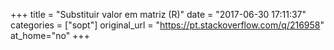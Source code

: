 +++
title = "Substituir valor em matriz (R)"
date = "2017-06-30 17:11:37"
categories = ["sopt"]
original_url = "https://pt.stackoverflow.com/q/216958"
at_home="no"
+++

